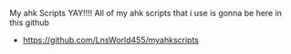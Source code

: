 My ahk Scripts YAY!!!!
All of my ahk scripts that i use is gonna be here in this github
* https://github.com/LnsWorld455/myahkscripts

